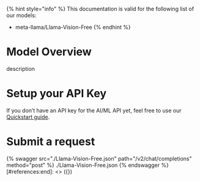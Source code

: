 [#references:start]: <> ({ "template": "openapi" })
{% hint style="info" %}
This documentation is valid for the following list of our models:
* meta-llama/Llama-Vision-Free
{% endhint %}

# Model Overview
description

# Setup your API Key
If you don’t have an API key for the AI/ML API yet, feel free to use our [Quickstart guide](https://docs.aimlapi.com/quickstart/setting-up).

# Submit a request
{% swagger src="./Llama-Vision-Free.json" path="/v2/chat/completions" method="post" %}
./Llama-Vision-Free.json
{% endswagger %}
[#references:end]: <> ({})